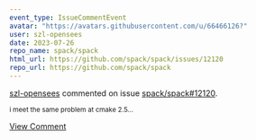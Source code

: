 ```yaml
---
event_type: IssueCommentEvent
avatar: "https://avatars.githubusercontent.com/u/66466126?"
user: szl-opensees
date: 2023-07-26
repo_name: spack/spack
html_url: https://github.com/spack/spack/issues/12120
repo_url: https://github.com/spack/spack
---
```


<a href='https://github.com/szl-opensees' target='_blank'>szl-opensees</a> commented on issue <a href='https://github.com/spack/spack/issues/12120' target='_blank'>spack/spack#12120</a>.

<small>i meet the same problem at cmake 2.5...</small>

<a href='https://github.com/spack/spack/issues/12120' target='_blank'>View Comment</a>